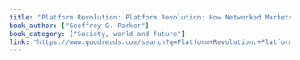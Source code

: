 ```yaml
---
title: "Platform Revolution: Platform Revolution: How Networked Markets Are Transforming the Economy―and How to Make Them Work for You"
book_author: ["Geoffrey G. Parker"]
book_category: ["Society, world and future"]
link: "https://www.goodreads.com/search?q=Platform+Revolution:+Platform+Revolution:+How+Networked+Markets+Are+Transforming+the+Economy―and+How+to+Make+Them+Work+for+You+Geoffrey+G.+Parker"
---
```

